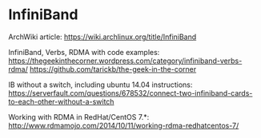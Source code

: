 # InfiniBand

ArchWiki article:
https://wiki.archlinux.org/title/InfiniBand

InfiniBand, Verbs, RDMA with code examples:
https://thegeekinthecorner.wordpress.com/category/infiniband-verbs-rdma/
https://github.com/tarickb/the-geek-in-the-corner

IB without a switch, including ubuntu 14.04 instructions:
https://serverfault.com/questions/678532/connect-two-infiniband-cards-to-each-other-without-a-switch

Working with RDMA in RedHat/CentOS 7.*:
http://www.rdmamojo.com/2014/10/11/working-rdma-redhatcentos-7/
